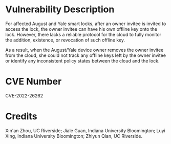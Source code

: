 # Vulnerability Description
For affected August and Yale smart locks, after an owner invitee is invited to access the lock, the owner invitee can have his own offline key onto the lock. However, there
lacks a reliable protocol for the cloud to fully monitor the addition, existence, or revocation of such offline key. 

As a result, when the August/Yale device owner removes the owner invitee from the cloud, she could not track any offline keys left by the owner invitee or identify
any inconsistent policy states between the cloud and the lock.

# CVE Number
CVE-2022-26262

# Credits
Xin'an Zhou, UC Riverside; Jiale Guan, Indiana University Bloomington; Luyi Xing, Indiana University Bloomington; Zhiyun Qian, UC Riverside.

